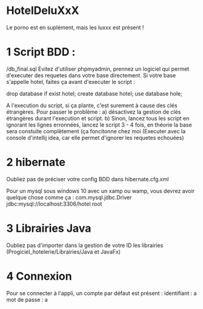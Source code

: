 # HotelDeluXxX
Le porno est en suplément, mais les luxxx est présent !

# 1 Script BDD :

/db_final.sql
 Evitez d'utiliser phpmyadmin, prennez un logiciel qui permet d'executer des requetes dans votre base directement.
 Si votre base s'appelle hotel, faites ça avant d'executer le script :
 
 drop database if exist hotel;
 create database hotel;
 use database hole;
 
 A l'execution du script, si ça plante, c'est surement à cause des clés étrangères.
 Pour passer le problème :
 a) désactivez la gestion de clés étrangères durant l'execution et script.
 b) Sinon, lancez tous les script en ignorant les lignes erronnées, lancez le script 3 - 4 fois, en théorie la base sera constuite complètement 
 (ça foncitonne chez moi (Executer avec la console d'intellij idea, car elle permet d'ignorer les requetes echouées)
 
 # 2 hibernate
 Oubliez pas de préciser votre config BDD dans hibernate.cfg.xml
 
 Pour un mysql sous windows 10 avec un xamp ou wamp, vous devrez avoir quelque chose comme ça :
      <property name="hibernate.connection.driver_class">com.mysql.jdbc.Driver</property>
      <property name="hibernate.connection.url">jdbc:mysql://localhost:3306/hotel</property>
      <property name="hibernate.connection.username">root</property>
      <property name="hibernate.connection.password"></property>
      
  # 3 Librairies Java
  Oubliez pas d'importer dans la gestion de votre ID les librairies (Progiciel_hotelerie/Librairies/Java et JavaFx)
  
  # 4 Connexion
  
  Pour se connecter à l'appli, un compte par défaut est présent : 
  identifiant   : a
  mot de passe  : a
  
